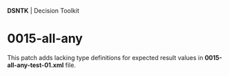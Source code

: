**DSNTK** | Decision Toolkit

# 0015-all-any

This patch adds lacking type definitions for expected result values in **0015-all-any-test-01.xml** file.
